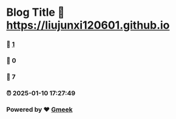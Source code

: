 # Blog Title :link: https://liujunxi120601.github.io 
### :page_facing_up: [1](https://liujunxi120601.github.io/tag.html) 
### :speech_balloon: 0 
### :hibiscus: 7 
### :alarm_clock: 2025-01-10 17:27:49 
### Powered by :heart: [Gmeek](https://github.com/Meekdai/Gmeek)
